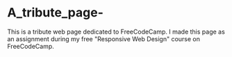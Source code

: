 # A_tribute_page-
This is a tribute web page dedicated to FreeCodeCamp. I made this page as an assignment during my free "Responsive Web Design" course on FreeCodeCamp.
